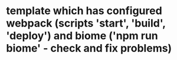 # template which has configured webpack (scripts 'start', 'build', 'deploy') and biome ('npm run biome' - check and fix problems)
